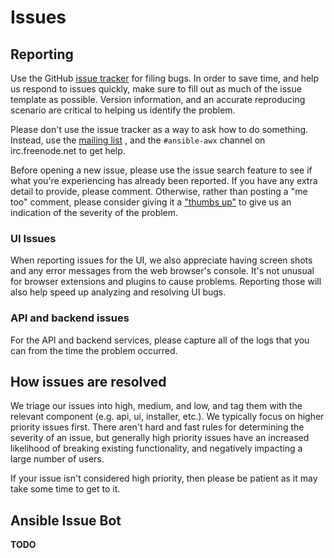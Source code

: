 # Issues

## Reporting 

Use the GitHub [issue tracker](https://github.com/ansible/awx/issues) for filing bugs. In order to save time, and help us respond to issues quickly, make sure to fill out as much of the issue template
as possible. Version information, and an accurate reproducing scenario are critical to helping us identify the problem.

Please don't use the issue tracker as a way to ask how to do something. Instead, use the [mailing list](https://groups.google.com/forum/#!forum/awx-project) , and the `#ansible-awx` channel on irc.freenode.net to get help.

Before opening a new issue, please use the issue search feature to see if what you're experiencing has already been reported. If you have any extra detail to provide, please comment. Otherwise, rather than posting a "me too" comment, please consider giving it a ["thumbs up"](https://github.com/blog/2119-add-reactions-to-pull-requests-issues-and-comment) to give us an indication of the severity of the problem.

### UI Issues

When reporting issues for the UI, we also appreciate having screen shots and any error messages from the web browser's console. It's not unusual for browser extensions
and plugins to cause problems. Reporting those will also help speed up analyzing and resolving UI bugs.

### API and backend issues 

For the API and backend services, please capture all of the logs that you can from the time the problem occurred.

## How issues are resolved

We triage our issues into high, medium, and low, and tag them with the relevant component (e.g. api, ui, installer, etc.). We typically focus on higher priority issues first. There aren't hard and fast rules for determining the severity of an issue, but generally high priority issues have an increased likelihood of breaking existing functionality, and negatively impacting a large number of users.

If your issue isn't considered high priority, then please be patient as it may take some time to get to it.


## Ansible Issue Bot

**TODO** 
